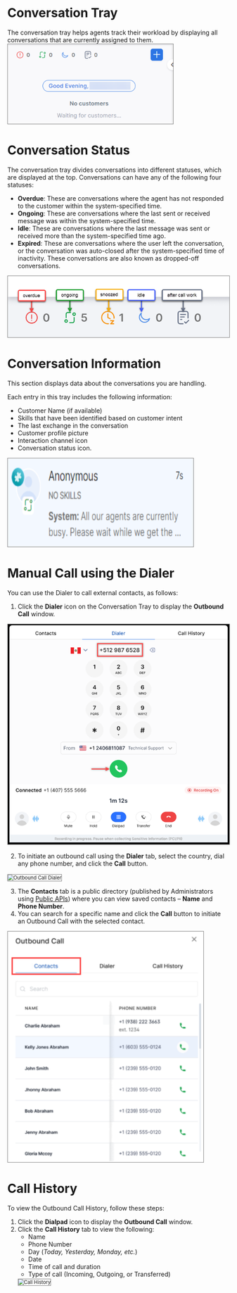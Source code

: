# Conversation Tray

The conversation tray helps agents track their workload by displaying all conversations that are currently assigned to them.
<img src="../images/conversation-tray.png" alt="Conversation Tray" title="Conversation Tray" style="border: 1px solid gray; zoom:80%;">

# Conversation Status

The conversation tray divides conversations into different statuses, which are displayed at the top. Conversations can have any of the following four statuses:

* **Overdue**: These are conversations where the agent has not responded to the customer within the system-specified time.
* **Ongoing**: These are conversations where the last sent or received message was within the system-specified time.
* **Idle**: These are conversations where the last message was sent or received more than the system-specified time ago.
* **Expired**: These are conversations where the user left the conversation, or the conversation was auto-closed after the system-specified time of inactivity. These conversations are also known as dropped-off conversations.
<img src="../images/conversation-status.png" alt="Conversation Status" title="Conversation Status" style="border: 1px solid gray; zoom:100%;">

# Conversation Information

This section displays data about the conversations you are handling.

Each entry in this tray includes the following information:

* Customer Name (if available)
* Skills that have been identified based on customer intent
* The last exchange in the conversation
* Customer profile picture
* Interaction channel icon
* Conversation status icon.
<img src="../images/conversation.png" alt="Conversation" title="Conversation" style="border: 1px solid gray; zoom:80%;">

# Manual Call using the Dialer

You can use the Dialer to call external contacts, as follows:

1. Click the **Dialer** icon on the Conversation Tray to display the **Outbound Call** window.  
<img src="../images/dialer.png" alt="Dialer" title="Dialer" style="border: 1px solid gray; zoom:80%;">

2. To initiate an outbound call using the **Dialer** tab, select the country, dial any phone number, and click the **Call** button.
<img src="../images/outbound_call_dialer.png" alt="Outbound Call Dialer" title="Outbound Call Dialer" style="border: 1px solid gray; zoom:80%;">

3. The **Contacts** tab is a public directory (published by Administrators using [Public APIs](https://docs.kore.ai/smartassist/api/apis-list/#Contacts_Public_APIs)) where you can view saved contacts – **Name** and **Phone Number**.
4. You can search for a specific name and click the **Call** button to initiate an Outbound Call with the selected contact.
<img src="../images/contacts.png" alt="Contacts" title="Contacts" style="border: 1px solid gray; zoom:80%;">

# Call History

To view the Outbound Call History, follow these steps:

1. Click the **Dialpad** icon to display the **Outbound Call** window.
2. Click the **Call History** tab to view the following:
    * Name
    * Phone Number
    * Day (_Today, Yesterday, Monday, etc._)
    * Date
    * Time of call and duration
    * Type of call (Incoming, Outgoing, or Transferred)
    <img src="../images/call_history.png" alt="Call History" title="Call History" style="border: 1px solid gray; zoom:80%;">